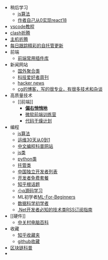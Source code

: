 - 稍后学习
	- [js算法](https://github.com/ConardLi/awesome-coding-js)
	- [作者自己从0实现react18](https://github.com/BetaSu/big-react)
- [vscode教程](https://www.w3cschool.cn/vscode/vscode-intro.html)
- [clash折腾](https://yattazen.com/tutorial/clash-custom-config.html)
- [主机折腾](https://flybace.com/category/diy)
- [每日跟踪精彩的自托管更新](https://www.trackawesomelist.com/awesome-selfhosted/awesome-selfhosted/)
- 前端
	- [前端常用插件库](https://geekdaxue.co/read/luowenshuai@modules/wtwno1)
- 新闻网站
	- [国外聚合类](https://devurls.com/)
	- [科技爱好者周刊](https://github.com/ruanyf/weekly)
	- [hacker news](https://news.ycombinator.com/)
	- [cg的博客，写的很专业，有很多技术和杂谈](https://github.com/guobinhit/cg-blog)
- 高质量技术
	- [[前端]]
		- [**偏右悄悄地**](https://www.zhihu.com/people/afc163/answers)
		- [微软前端训练营](https://github.com/microsoft/frontend-bootcamp)
		- [代码干燥计划](https://drylint.com/)
- 编程
	- [js算法](https://github.com/trekhleb/javascript-algorithms)
	- [运维30天从0到1](https://github.com/iam-veeramalla/aws-devops-zero-to-hero)
	- [中文编程科普网站](https://ebookfoundation.github.io/free-programming-books/books/free-programming-books-zh.html)
	- [js类](https://github.com/stars/snake34475/lists/js-study)
	- [python类](https://github.com/stars/snake34475/lists/python)
	- [托管类](https://github.com/stars/snake34475/lists/awesome-lists)
	- [中国独立开发者列表](https://github.com/1c7/chinese-independent-developer)
	- [开发者免费套餐](https://github.com/ripienaar/free-for-dev)
	- [知乎根话题](https://www.zhihu.com/topic/19776749/top-answers)
	- [小q源码学习](https://www.jianshu.com/u/0bfb463efb73)
	- ML初学者[ML-For-Beginners](https://github.com/microsoft/ML-For-Beginners)
	- [数据科学初学者](https://github.com/microsoft/Data-Science-For-Beginners)
	- [.Net开发者必知的技术类RSS订阅指南](https://www.cnblogs.com/enjoy233/p/technical_rss_subscription_guide_for_dotNet_developers.html)
- [[硬件]]
	- [中关村电脑百科](https://detail.zol.com.cn/bk/16.html#cpu-hz)
- 收藏
	- [知乎收藏夹](https://www.zhihu.com/people/teng-xiao-ran-85-88/collections)
	- [github收藏](https://github.com/snake34475?tab=stars)
- [区块链科普](https://github.com/xianfeng92/Love-Ethereum)
-
